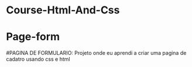 # Course-Html-And-Css
# Page-form
  
#PAGINA DE FORMULARIO:
       Projeto onde eu aprendi a criar uma pagina de cadatro
       usando css e html 
 
